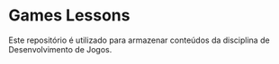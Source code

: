 # Games Lessons

Este repositório é utilizado para armazenar conteúdos da disciplina de Desenvolvimento de Jogos.

